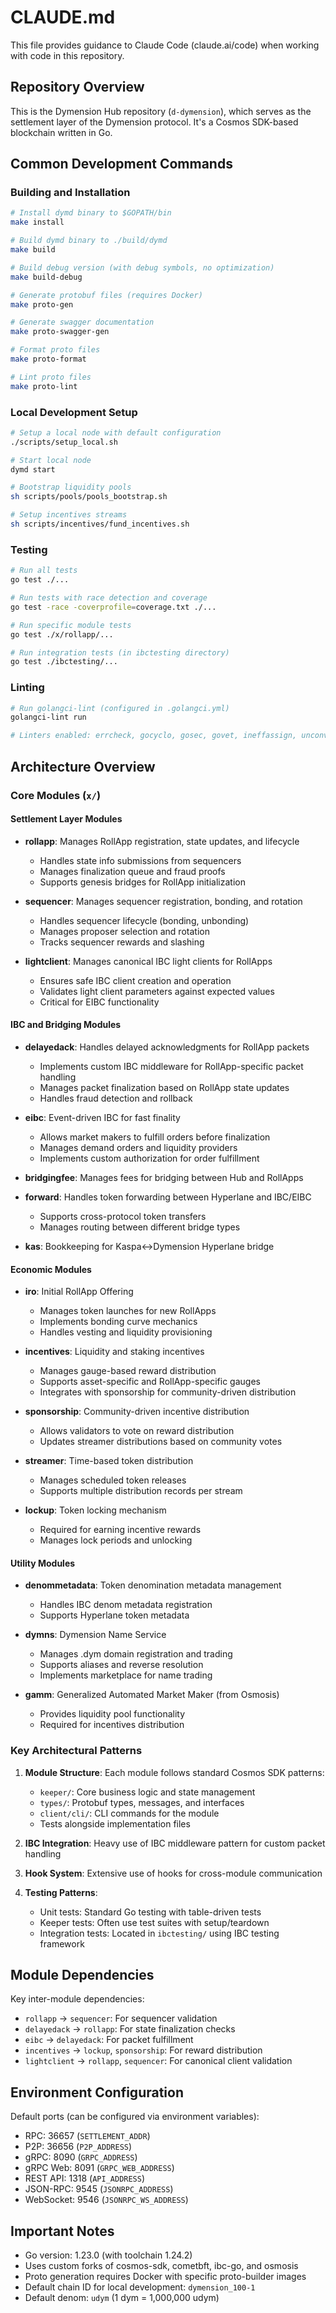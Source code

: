 # CLAUDE.md

This file provides guidance to Claude Code (claude.ai/code) when working with code in this repository.

## Repository Overview

This is the Dymension Hub repository (`d-dymension`), which serves as the settlement layer of the Dymension protocol. It's a Cosmos SDK-based blockchain written in Go.

## Common Development Commands

### Building and Installation
```bash
# Install dymd binary to $GOPATH/bin
make install

# Build dymd binary to ./build/dymd
make build

# Build debug version (with debug symbols, no optimization)
make build-debug

# Generate protobuf files (requires Docker)
make proto-gen

# Generate swagger documentation
make proto-swagger-gen

# Format proto files
make proto-format

# Lint proto files
make proto-lint
```

### Local Development Setup
```bash
# Setup a local node with default configuration
./scripts/setup_local.sh

# Start local node
dymd start

# Bootstrap liquidity pools
sh scripts/pools/pools_bootstrap.sh

# Setup incentives streams
sh scripts/incentives/fund_incentives.sh
```

### Testing
```bash
# Run all tests
go test ./...

# Run tests with race detection and coverage
go test -race -coverprofile=coverage.txt ./...

# Run specific module tests
go test ./x/rollapp/...

# Run integration tests (in ibctesting directory)
go test ./ibctesting/...
```

### Linting
```bash
# Run golangci-lint (configured in .golangci.yml)
golangci-lint run

# Linters enabled: errcheck, gocyclo, gosec, govet, ineffassign, unconvert, unparam, dogsled, nakedret, staticcheck, typecheck, unused
```

## Architecture Overview

### Core Modules (`x/`)

#### Settlement Layer Modules
- **rollapp**: Manages RollApp registration, state updates, and lifecycle
  - Handles state info submissions from sequencers
  - Manages finalization queue and fraud proofs
  - Supports genesis bridges for RollApp initialization
  
- **sequencer**: Manages sequencer registration, bonding, and rotation
  - Handles sequencer lifecycle (bonding, unbonding)
  - Manages proposer selection and rotation
  - Tracks sequencer rewards and slashing

- **lightclient**: Manages canonical IBC light clients for RollApps
  - Ensures safe IBC client creation and operation
  - Validates light client parameters against expected values
  - Critical for EIBC functionality

#### IBC and Bridging Modules
- **delayedack**: Handles delayed acknowledgments for RollApp packets
  - Implements custom IBC middleware for RollApp-specific packet handling
  - Manages packet finalization based on RollApp state updates
  - Handles fraud detection and rollback

- **eibc**: Event-driven IBC for fast finality
  - Allows market makers to fulfill orders before finalization
  - Manages demand orders and liquidity providers
  - Implements custom authorization for order fulfillment

- **bridgingfee**: Manages fees for bridging between Hub and RollApps

- **forward**: Handles token forwarding between Hyperlane and IBC/EIBC
  - Supports cross-protocol token transfers
  - Manages routing between different bridge types

- **kas**: Bookkeeping for Kaspa<->Dymension Hyperlane bridge

#### Economic Modules
- **iro**: Initial RollApp Offering
  - Manages token launches for new RollApps
  - Implements bonding curve mechanics
  - Handles vesting and liquidity provisioning

- **incentives**: Liquidity and staking incentives
  - Manages gauge-based reward distribution
  - Supports asset-specific and RollApp-specific gauges
  - Integrates with sponsorship for community-driven distribution

- **sponsorship**: Community-driven incentive distribution
  - Allows validators to vote on reward distribution
  - Updates streamer distributions based on community votes

- **streamer**: Time-based token distribution
  - Manages scheduled token releases
  - Supports multiple distribution records per stream

- **lockup**: Token locking mechanism
  - Required for earning incentive rewards
  - Manages lock periods and unlocking

#### Utility Modules
- **denommetadata**: Token denomination metadata management
  - Handles IBC denom metadata registration
  - Supports Hyperlane token metadata

- **dymns**: Dymension Name Service
  - Manages .dym domain registration and trading
  - Supports aliases and reverse resolution
  - Implements marketplace for name trading

- **gamm**: Generalized Automated Market Maker (from Osmosis)
  - Provides liquidity pool functionality
  - Required for incentives distribution

### Key Architectural Patterns

1. **Module Structure**: Each module follows standard Cosmos SDK patterns:
   - `keeper/`: Core business logic and state management
   - `types/`: Protobuf types, messages, and interfaces
   - `client/cli/`: CLI commands for the module
   - Tests alongside implementation files

2. **IBC Integration**: Heavy use of IBC middleware pattern for custom packet handling

3. **Hook System**: Extensive use of hooks for cross-module communication

4. **Testing Patterns**:
   - Unit tests: Standard Go testing with table-driven tests
   - Keeper tests: Often use test suites with setup/teardown
   - Integration tests: Located in `ibctesting/` using IBC testing framework

## Module Dependencies

Key inter-module dependencies:
- `rollapp` → `sequencer`: For sequencer validation
- `delayedack` → `rollapp`: For state finalization checks
- `eibc` → `delayedack`: For packet fulfillment
- `incentives` → `lockup`, `sponsorship`: For reward distribution
- `lightclient` → `rollapp`, `sequencer`: For canonical client validation

## Environment Configuration

Default ports (can be configured via environment variables):
- RPC: 36657 (`SETTLEMENT_ADDR`)
- P2P: 36656 (`P2P_ADDRESS`)
- gRPC: 8090 (`GRPC_ADDRESS`)
- gRPC Web: 8091 (`GRPC_WEB_ADDRESS`)
- REST API: 1318 (`API_ADDRESS`)
- JSON-RPC: 9545 (`JSONRPC_ADDRESS`)
- WebSocket: 9546 (`JSONRPC_WS_ADDRESS`)

## Important Notes

- Go version: 1.23.0 (with toolchain 1.24.2)
- Uses custom forks of cosmos-sdk, cometbft, ibc-go, and osmosis
- Proto generation requires Docker with specific proto-builder images
- Default chain ID for local development: `dymension_100-1`
- Default denom: `udym` (1 dym = 1,000,000 udym)